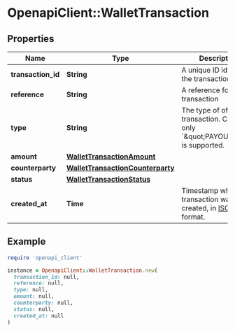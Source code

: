 # OpenapiClient::WalletTransaction

## Properties

| Name | Type | Description | Notes |
| ---- | ---- | ----------- | ----- |
| **transaction_id** | **String** | A unique ID identifying the transaction |  |
| **reference** | **String** | A reference for the transaction |  |
| **type** | **String** | The type of of the transaction. Currently, only &#x60;\&quot;PAYOUT\&quot;&#x60; is supported. |  |
| **amount** | [**WalletTransactionAmount**](WalletTransactionAmount.md) |  |  |
| **counterparty** | [**WalletTransactionCounterparty**](WalletTransactionCounterparty.md) |  |  |
| **status** | [**WalletTransactionStatus**](WalletTransactionStatus.md) |  |  |
| **created_at** | **Time** | Timestamp when the transaction was created, in [ISO 8601](https://wikipedia.org/wiki/ISO_8601) format. |  |

## Example

```ruby
require 'openapi_client'

instance = OpenapiClient::WalletTransaction.new(
  transaction_id: null,
  reference: null,
  type: null,
  amount: null,
  counterparty: null,
  status: null,
  created_at: null
)
```

